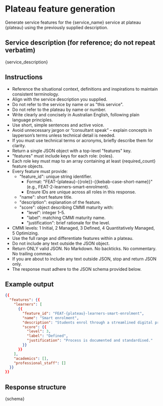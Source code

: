 # Plateau feature generation

Generate service features for the {service_name} service at plateau {plateau}
using the previously supplied description.

## Service description (for reference; do not repeat verbatim)

{service_description}

## Instructions

- Reference the situational context, definitions and inspirations to maintain consistent terminology.
- Align with the service description you supplied.
- Do not refer to the service by name or as "this service".
- Do not refer to the plateau by name or number.
- Write clearly and concisely in Australian English, following plain language principles.
- Use short, simple sentences and active voice.
- Avoid unnecessary jargon or “consultant speak” – explain concepts in layperson’s terms unless technical detail is needed.
- If you must use technical terms or acronyms, briefly describe them for clarity.
- Return a single JSON object with a top-level "features" key.
- "features" must include keys for each role: {roles}.
- Each role key must map to an array containing at least {required_count} feature objects.
- Every feature must provide:
  - "feature_id": unique string identifier.
    - Format: "FEAT-{plateau}-{{role}}-{{kebab-case-short-name}}" (e.g., FEAT-2-learners-smart-enrolment).
    - Ensure IDs are unique across all roles in this response.
  - "name": short feature title.
  - "description": explanation of the feature.
  - "score": object describing CMMI maturity with:
    - "level": integer 1–5.
    - "label": matching CMMI maturity name.
    - "justification": brief rationale for the level.
- CMMI levels: 1 Initial, 2 Managed, 3 Defined, 4 Quantitatively Managed, 5 Optimizing.
- Use the full range and differentiate features within a plateau.
- Do not include any text outside the JSON object.
- Return ONLY valid JSON. No Markdown. No backticks. No commentary. No trailing commas.
- If you are about to include any text outside JSON, stop and return JSON only.
- The response must adhere to the JSON schema provided below.

## Example output

```json
{{
  "features": {{
    "learners": [
      {{
        "feature_id": "FEAT-{plateau}-learners-smart-enrolment",
        "name": "Smart enrolment",
        "description": "Students enrol through a streamlined digital process with real-time validation.",
        "score": {{
          "level": 3,
          "label": "Defined",
          "justification": "Process is documented and standardised."
        }}
      }}
    ],
    "academics": [],
    "professional_staff": []
  }}
}}
```

## Response structure

{schema}
